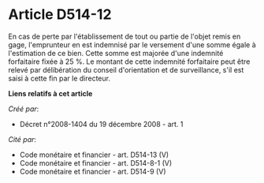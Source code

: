 # Article D514-12

En cas de perte par l'établissement de tout ou partie de l'objet remis en gage, l'emprunteur en est indemnisé par le
versement d'une somme égale à l'estimation de ce bien. Cette somme est majorée d'une indemnité forfaitaire fixée à 25 %. Le
montant de cette indemnité forfaitaire peut être relevé par délibération du conseil d'orientation et de surveillance, s'il
est saisi à cette fin par le directeur.

**Liens relatifs à cet article**

_Créé par_:

  - Décret n°2008-1404 du 19 décembre 2008 - art. 1

_Cité par_:

  - Code monétaire et financier - art. D514-13 (V)
  - Code monétaire et financier - art. D514-8-1 (V)
  - Code monétaire et financier - art. D514-9 (V)

